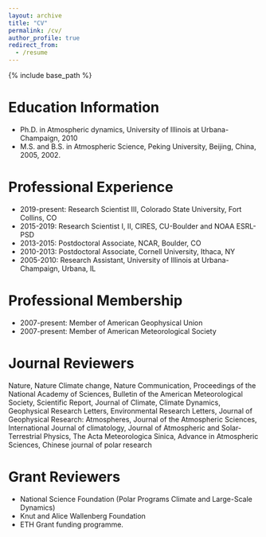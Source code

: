 ```yaml
---
layout: archive
title: "CV"
permalink: /cv/
author_profile: true
redirect_from:
  - /resume
---
```


{% include base_path %}

Education Information
======
* Ph.D. in Atmospheric dynamics, University of Illinois at Urbana-Champaign, 2010
* M.S. and B.S. in Atmospheric Science, Peking University, Beijing, China, 2005, 2002.

Professional Experience
======

* 2019-present: Research Scientist III, Colorado State University, Fort Collins, CO                
* 2015-2019: Research Scientist I, II, CIRES, CU-Boulder and NOAA ESRL-PSD	   
* 2013-2015: Postdoctoral Associate, NCAR, Boulder, CO				   
* 2010-2013: Postdoctoral Associate, Cornell University, Ithaca, NY	                           
* 2005-2010: Research Assistant, University of Illinois at Urbana-Champaign, Urbana, IL 

Professional Membership
======
* 2007-present: Member of American Geophysical Union 
* 2007-present: Member of American Meteorological Society 

Journal Reviewers
======
Nature, Nature Climate change, Nature Communication, Proceedings of the National Academy of Sciences, Bulletin of the American Meteorological Society, Scientific Report, Journal of Climate, Climate Dynamics, Geophysical Research Letters, Environmental Research Letters, Journal of Geophysical Research: Atmospheres, Journal of the Atmospheric Sciences, International Journal of climatology, Journal of Atmospheric and Solar-Terrestrial Physics, The Acta Meteorologica Sinica, Advance in Atmospheric Sciences, Chinese journal of polar research

Grant Reviewers
======
* National Science Foundation (Polar Programs Climate and Large-Scale Dynamics)
* Knut and Alice Wallenberg Foundation
* ETH Grant funding programme.

